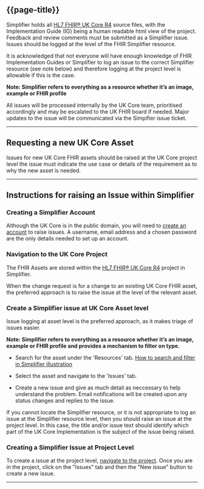 ## {{page-title}}

Simplifier holds all <a href="https://simplifier.net/hl7fhirukcorer4">HL7 FHIR® UK Core R4</a> source files, with the Implementation Guide (IG) being a human readable html view of the project. 
Feedback and review comments must be submitted as a Simplifier issue. Issues should be logged at the level of the FHIR Simplifier resource.

It is acknowledged that not everyone will have enough knowledge of FHIR Implementation Guides or Simplifier to log an issue to the correct Simplifier resource (see note below) and therefore logging at the project level is allowable if this is the case. 

**Note: Simplifier refers to everything as a resource whether it’s an image, example or FHIR profile**

All issues will be processed internally by the UK Core team, prioritised accordingly and may be escalated to the UK FHIR board if needed. Major updates to the issue will be communicated via the Simpifier issue ticket.

---

## Requesting a new UK Core Asset
Issues for new UK Core FHIR assets should be raised at the UK Core project level the issue must indicate the use case or details of the requirement as to why the new asset is needed. 

---

## Instructions for raising an Issue within Simplifier

### Creating a Simplifier Account
Although the UK Core is in the public domain, you will need to <a href="https://simplifier.net/signup">create an account</a> to raise issues. A username, email address and a chosen password are the only details needed to set up an account.

<a id="navigateproject"></a>
### Navigation to the UK Core Project

The FHIR Assets are stored within the <a href="https://simplifier.net/HL7FHIRUKCoreR4/" target="_blank">HL7 FHIR® UK Core R4</a> project in Simplifier. 

When the change request is for a change to an existing UK Core FHIR asset, the preferred approach is to raise the issue at the level of the relevant asset.

### Create a Simplifier issue at UK Core Asset level

Issue logging at asset level is the preferred approach, as it makes triage of issues easier.    

**Note: Simplifier refers to everything as a resource whether it’s an image, example or FHIR profile and provides a mechanism to filter on type.**

- Search for the asset under the 'Resources' tab. 
<a href="https://drive.google.com/file/d/1B7c9FOgE0-SYvYZ3qzbGxIDnf1Kdsa9T/view?usp=sharing" target="_blank"> How to search and filter in Simplifier illustration</a>   

- Select the asset and navigate to the 'Issues' tab.

- Create a new issue and give as much detail as neccessary to help understand the problem. Email notifications will be created upon any status changes and replies to the issue.


If you cannot locate the Simplifier resource, or it is not appropriate to log an issue at the Simplifier resource level, then you should raise an issue at the project level. In this case, the title and/or issue text should identify which part of the UK Core Implementation is the subject of the issue being raised.

### Creating a Simplifier Issue at Project Level

To create a issue at the project level, <a href="https://simplifier.net/HL7FHIRUKCoreR4/~issues" target="_blank">navigate to the project</a>. Once you are in the project, click on the "Issues" tab and then the "New issue" button to create a new issue.

---
